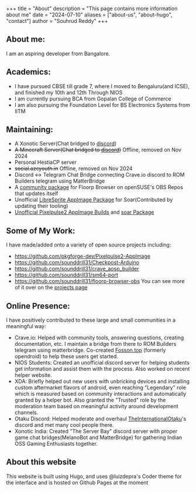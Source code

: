 +++
title = "About"
description = "This page contains more information about me"
date = "2024-07-10"
aliases = ["about-us", "about-hugo", "contact"]
author = "Souhrud Reddy"
+++


## About me:
I am an aspiring developer from Bangalore.

## Academics:
- I have pursued CBSE till grade 7, where I moved to Bengaluru(and ICSE), and finished my 10th and 12th Through NIOS
- I am currently pursuing BCA from Gopalan College of Commerce
- I am also pursuing the Foundation Level for BS Electronics Systems from IITM

## Maintaining:
- A Xonotic Server(Chat bridged to [discord](discord.gg/invite/Ws5NEF9sFw))
- ~~A Minecraft Server(Chat bridged to [discord](discord.gg/invite/Ws5NEF9sFw))~~ Offline, removed on Nov 2024
- Personal HestiaCP server
- ~~social.azcyouth.in~~ Offline, removed on Nov 2024
- Discord <-> Telegram Chat Bridge connecting Crave.io discord to ROM Builders telegram using MatterBridge
- A [community package](https://github.com/sounddrill31/floorp-browser-obs) for Floorp Browser on openSUSE's OBS Repos that updates itself
- Unofficial [LibreSprite AppImage Package](https://pkgs.pkgforge.dev/repo/soarpkgs/libresprite-stable/libresprite/libresprite/) for Soar(Contributed by updating their tooling)
- [Unofficial Pixelpulse2 AppImage Builds](https://sounddrill31.github.io/Pixelpulse2/) and [soar Package](https://pkgs.pkgforge.dev/repo/soarpkgs/dev-pixelpulse2/pixelpulse2/pixelpulse2/)
## Some of My Work:
I have made/added onto a variety of open source projects including:
* https://github.com/pkgforge-dev/Pixelpulse2-AppImage
* https://github.com/sounddrill31/Checkpost-Arduino
* https://github.com/sounddrill31/crave_aosp_builder
* https://github.com/sounddrill31/sm64-port
* https://github.com/sounddrill31/floorp-browser-obs
You can see more of it over on the [projects page](https://sounddrill31.github.io/projects/)

## Online Presence:
I have positively contributed to these large and small communities in a meaningful way:
* Crave.io: Helped with community tools, answering questions, creating documentation, etc. I maintain a bridge from there to ROM Builders telegram using matterbridge. Co-created [Fosson.top](https://fosson.top/) (formerly opendroid) to help these users get started. 
* NIOS Students: Created an unofficial discord server for helping students get information and assist them with the process. Also worked on recent helper website.
* XDA: Briefly helped out new users with unbricking devices and installing custom aftermarket flavors of android, even reaching "Legendary" role which is measured based on community interactions and automatically granted by a helper bot. Also granted the "Trusted" role by the moderation team based on meaningful activity around development channels. 
* Otaku Discord: Helped moderate and overhaul [TheInternationalOtaku](https://www.twitch.tv/theinternationalotaku)'s discord and met many cool people there.
* Xonotic India: Created "The Server Bay" discord server with proper game chat bridges(MelanoBot and MatterBridge) for gathering Indian OSS Gaming Enthusiasts together. 

## About this website
This website is built using Hugo, and uses @luizdepra's Coder theme for the interface and is hosted on Github Pages at the moment
